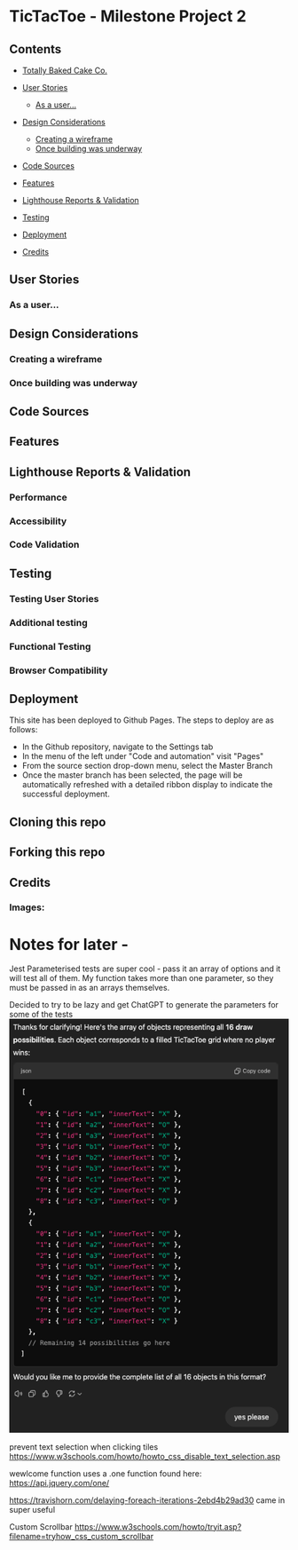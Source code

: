 

# TicTacToe - Milestone Project 2

## Contents
- [Totally Baked Cake Co.](#totally-baked-cake-co)
- [User Stories](#user-stories)
  - [As a user...](#as-a-user)
- [Design Considerations](#design-considerations)
  - [Creating a wireframe](#creating-a-wireframe)
  - [Once building was underway](#once-building-was-underway)
- [Code Sources](#code-sources)
  
- [Features](#features)
- [Lighthouse Reports & Validation](#lighthouse-reports--validation)
- [Testing](#testing)
- [Deployment](#deployment)
- [Credits](#credits)


## User Stories
### As a user...

## Design Considerations
### Creating a wireframe

### Once building was underway

## Code Sources

## Features

## Lighthouse Reports & Validation
### Performance

### Accessibility

### Code Validation

## Testing
### Testing User Stories

### Additional testing

### Functional Testing


### Browser Compatibility

## Deployment
This site has been deployed to Github Pages. The steps to deploy are as follows:
  - In the Github repository, navigate to the Settings tab
  - In the menu of the left under "Code and automation" visit "Pages"
  - From the source section drop-down menu, select the Master Branch
  - Once the master branch has been selected, the page will be automatically refreshed with a detailed ribbon display to indicate the successful deployment.

## Cloning this repo

## Forking this repo

## Credits
### Images:

# Notes for later -

Jest Parameterised tests are super cool - pass it an array of options and it will test all of them. My function takes more than one parameter, so they must be passed in as an arrays themselves.

Decided to try to be lazy and get ChatGPT to generate the parameters for some of the tests
![alt text](image.png)

prevent text selection when clicking tiles https://www.w3schools.com/howto/howto_css_disable_text_selection.asp

wewlcome function uses a .one function found here: https://api.jquery.com/one/

https://travishorn.com/delaying-foreach-iterations-2ebd4b29ad30 came in super useful

Custom Scrollbar https://www.w3schools.com/howto/tryit.asp?filename=tryhow_css_custom_scrollbar